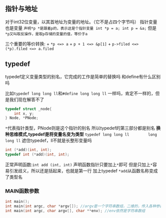 
## 指针与地址

对于int32位变量，以其首地址为变量的地址。（它不是占四个字节吗）
指针变量也是变量
`声明*p *是跟着p的，表示这是个指针变量 int *p = a; int p = &a;`
但是`*p又叫取反操作，是取p存储的变量的值，等价于a`

三个重要的等价转换:
    + `*p <=> a`
    + `p + 1 <=> &p[1]`
    + `p->filed <=> (*p).filed <=> a.filed`


## typedef
typedef定义变量类型的别名，它完成的工作是简单的替换吗
和define有什么区别吗

比如`typedef long long ll`和`#define long long ll`
一样吗，肯定不一样的，但是我们现在解答不了

```c
typedef struct _node{
    int x, y;
} Node, *PNode;
```
`*`代表指针类型，PNode则是这个指针的别名
所以typedef的第三部分都是别名
**换种思维模式,typedef是将变量名变为类型**
`typedef long long ll`
`        long long ll`
遮住typedef，ll不就是长整形变量吗

```c
int (*add)(int, int);
typedef int (*add)(int, int);
```
正常声明函数:`int add (int, int)`
声明函数指针只要加上`*`即可
但是只加上`*`容易引发歧义，所以还是括起来，也就是第一行
加上typedef `*add`从函数名称变成了类型名



### MAIN函数参数

```c
int main();
int main(int argc, char *argv[]); //argv是一个字符串数组，二维的，传入各种参数
int main(int argc, char argv[], char **env); //env依然是字符串数组
```



